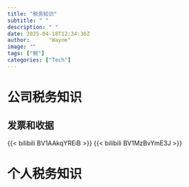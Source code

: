 ```yaml
---
title: "税务知识"
subtitle: " "
description: " "
date: 2025-04-18T12:34:36Z
author:      "Wayne"
image: ""
tags: ["税"]
categories: ["Tech"]
---
```


# 公司税务知识

## 发票和收据

{{< bilibili BV1AAkqYREiB >}}
{{< bilibili BV1MzBvYmE3J >}}

# 个人税务知识
